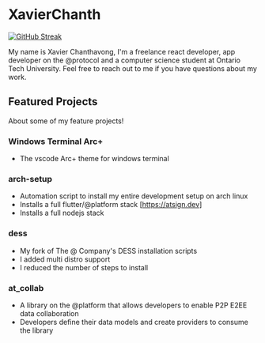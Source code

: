 # XavierChanth

[![GitHub Streak](http://github-readme-streak-stats.herokuapp.com?user=XavierChanth&theme=dracula&hide_border=true)](https://git.io/streak-stats)

My name is Xavier Chanthavong, I'm a freelance react developer, app developer on the @protocol and a computer science student at Ontario Tech University.
Feel free to reach out to me if you have questions about my work.  

## Featured Projects

About some of my feature projects!

### Windows Terminal Arc+

- The vscode Arc+ theme for windows terminal

### arch-setup

- Automation script to install my entire development setup on arch linux
- Installs a full flutter/@platform stack [https://atsign.dev]
- Installs a full nodejs stack

### dess

- My fork of The @ Company's DESS installation scripts
- I added multi distro support
- I reduced the number of steps to install

### at_collab

- A library on the @platform that allows developers to enable P2P E2EE data collaboration
- Developers define their data models and create providers to consume the library




<!--
**XavierChanth/XavierChanth** is a ✨ _special_ ✨ repository because its `README.md` (this file) appears on your GitHub profile.

Here are some ideas to get you started:

- 🔭 I’m currently working on ...
- 🌱 I’m currently learning ...
- 👯 I’m looking to collaborate on ...
- 🤔 I’m looking for help with ...
- 💬 Ask me about ...
- 📫 How to reach me: ...
- 😄 Pronouns: ...
- ⚡ Fun fact: ...
-->
